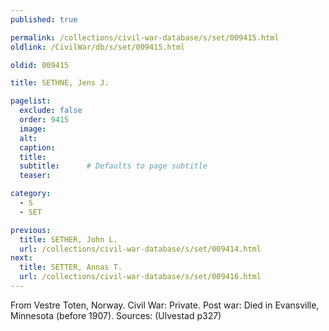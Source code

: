 ```yaml
---
published: true

permalink: /collections/civil-war-database/s/set/009415.html
oldlink: /CivilWar/db/s/set/009415.html

oldid: 009415

title: SETHNE, Jens J.

pagelist:
  exclude: false
  order: 9415
  image: 
  alt:
  caption:
  title:
  subtitle:      # Defaults to page subtitle
  teaser:

category: 
  - S 
  - SET

previous:
  title: SETHER, John L.
  url: /collections/civil-war-database/s/set/009414.html  
next:
  title: SETTER, Annas T.
  url: /collections/civil-war-database/s/set/009416.html   
---
```

From Vestre Toten, Norway. Civil War: Private. Post war: Died in Evansville, Minnesota (before 1907). Sources: (Ulvestad p327)